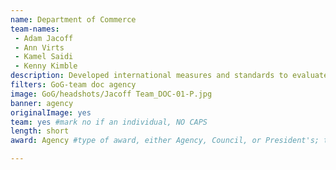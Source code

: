 ```yaml
---
name: Department of Commerce
team-names: 
 - Adam Jacoff 
 - Ann Virts 
 - Kamel Saidi 
 - Kenny Kimble
description: Developed international measures and standards to evaluate and improve bomb-disposal robots and operators. These efforts led to the enhanced testing and use of advanced robot capabilities in challenging environments and the adoption of standard operator measures.
filters: GoG-team doc agency
image: GoG/headshots/Jacoff Team_DOC-01-P.jpg
banner: agency
originalImage: yes
team: yes #mark no if an individual, NO CAPS 
length: short
award: Agency #type of award, either Agency, Council, or President's; this is case sensitive so make sure to match the options listed exactly. This section generates the format of the card

---
```

